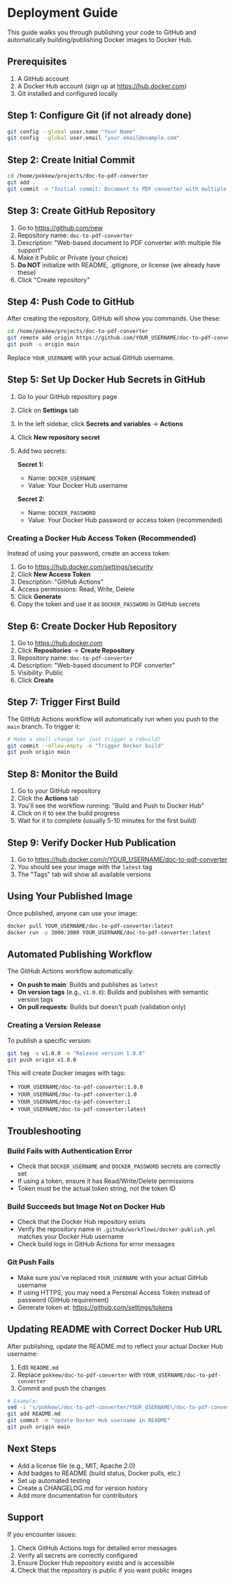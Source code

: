 # Deployment Guide

This guide walks you through publishing your code to GitHub and automatically building/publishing Docker images to Docker Hub.

## Prerequisites

1. A GitHub account
2. A Docker Hub account (sign up at https://hub.docker.com)
3. Git installed and configured locally

## Step 1: Configure Git (if not already done)

```bash
git config --global user.name "Your Name"
git config --global user.email "your.email@example.com"
```

## Step 2: Create Initial Commit

```bash
cd /home/pokkew/projects/doc-to-pdf-converter
git add .
git commit -m "Initial commit: Document to PDF converter with multiple file support"
```

## Step 3: Create GitHub Repository

1. Go to https://github.com/new
2. Repository name: `doc-to-pdf-converter`
3. Description: "Web-based document to PDF converter with multiple file support"
4. Make it Public or Private (your choice)
5. **Do NOT** initialize with README, .gitignore, or license (we already have these)
6. Click "Create repository"

## Step 4: Push Code to GitHub

After creating the repository, GitHub will show you commands. Use these:

```bash
cd /home/pokkew/projects/doc-to-pdf-converter
git remote add origin https://github.com/YOUR_USERNAME/doc-to-pdf-converter.git
git push -u origin main
```

Replace `YOUR_USERNAME` with your actual GitHub username.

## Step 5: Set Up Docker Hub Secrets in GitHub

1. Go to your GitHub repository page
2. Click on **Settings** tab
3. In the left sidebar, click **Secrets and variables** → **Actions**
4. Click **New repository secret**
5. Add two secrets:

   **Secret 1:**
   - Name: `DOCKER_USERNAME`
   - Value: Your Docker Hub username

   **Secret 2:**
   - Name: `DOCKER_PASSWORD`
   - Value: Your Docker Hub password or access token (recommended)

### Creating a Docker Hub Access Token (Recommended)

Instead of using your password, create an access token:

1. Go to https://hub.docker.com/settings/security
2. Click **New Access Token**
3. Description: "GitHub Actions"
4. Access permissions: Read, Write, Delete
5. Click **Generate**
6. Copy the token and use it as `DOCKER_PASSWORD` in GitHub secrets

## Step 6: Create Docker Hub Repository

1. Go to https://hub.docker.com
2. Click **Repositories** → **Create Repository**
3. Repository name: `doc-to-pdf-converter`
4. Description: "Web-based document to PDF converter"
5. Visibility: Public
6. Click **Create**

## Step 7: Trigger First Build

The GitHub Actions workflow will automatically run when you push to the `main` branch. To trigger it:

```bash
# Make a small change (or just trigger a rebuild)
git commit --allow-empty -m "Trigger Docker build"
git push origin main
```

## Step 8: Monitor the Build

1. Go to your GitHub repository
2. Click the **Actions** tab
3. You'll see the workflow running: "Build and Push to Docker Hub"
4. Click on it to see the build progress
5. Wait for it to complete (usually 5-10 minutes for the first build)

## Step 9: Verify Docker Hub Publication

1. Go to https://hub.docker.com/r/YOUR_USERNAME/doc-to-pdf-converter
2. You should see your image with the `latest` tag
3. The "Tags" tab will show all available versions

## Using Your Published Image

Once published, anyone can use your image:

```bash
docker pull YOUR_USERNAME/doc-to-pdf-converter:latest
docker run -p 3000:3000 YOUR_USERNAME/doc-to-pdf-converter:latest
```

## Automated Publishing Workflow

The GitHub Actions workflow automatically:

- **On push to main**: Builds and publishes as `latest`
- **On version tags** (e.g., `v1.0.0`): Builds and publishes with semantic version tags
- **On pull requests**: Builds but doesn't push (validation only)

### Creating a Version Release

To publish a specific version:

```bash
git tag -a v1.0.0 -m "Release version 1.0.0"
git push origin v1.0.0
```

This will create Docker images with tags:
- `YOUR_USERNAME/doc-to-pdf-converter:1.0.0`
- `YOUR_USERNAME/doc-to-pdf-converter:1.0`
- `YOUR_USERNAME/doc-to-pdf-converter:1`
- `YOUR_USERNAME/doc-to-pdf-converter:latest`

## Troubleshooting

### Build Fails with Authentication Error

- Check that `DOCKER_USERNAME` and `DOCKER_PASSWORD` secrets are correctly set
- If using a token, ensure it has Read/Write/Delete permissions
- Token must be the actual token string, not the token ID

### Build Succeeds but Image Not on Docker Hub

- Check that the Docker Hub repository exists
- Verify the repository name in `.github/workflows/docker-publish.yml` matches your Docker Hub username
- Check build logs in GitHub Actions for error messages

### Git Push Fails

- Make sure you've replaced `YOUR_USERNAME` with your actual GitHub username
- If using HTTPS, you may need a Personal Access Token instead of password (GitHub requirement)
- Generate token at: https://github.com/settings/tokens

## Updating README with Correct Docker Hub URL

After publishing, update the README.md to reflect your actual Docker Hub username:

1. Edit `README.md`
2. Replace `pokkew/doc-to-pdf-converter` with `YOUR_USERNAME/doc-to-pdf-converter`
3. Commit and push the changes

```bash
# Example:
sed -i 's/pokkew\/doc-to-pdf-converter/YOUR_USERNAME\/doc-to-pdf-converter/g' README.md
git add README.md
git commit -m "Update Docker Hub username in README"
git push origin main
```

## Next Steps

- Add a license file (e.g., MIT, Apache 2.0)
- Add badges to README (build status, Docker pulls, etc.)
- Set up automated testing
- Create a CHANGELOG.md for version history
- Add more documentation for contributors

## Support

If you encounter issues:
1. Check GitHub Actions logs for detailed error messages
2. Verify all secrets are correctly configured
3. Ensure Docker Hub repository exists and is accessible
4. Check that the repository is public if you want public images
